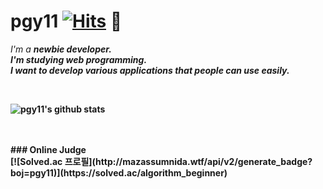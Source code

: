 # pgy11 [![Hits](https://hits.seeyoufarm.com/api/count/incr/badge.svg?url=https%3A%2F%2Fgithub.com%2Fpgy11%2Fhit-counter&count_bg=%2379C83D&title_bg=%23555555&icon=&icon_color=%23E7E7E7&title=hits&edge_flat=false)](https://hits.seeyoufarm.com) 👋

<!--
**pgy11/pgy11** is a ✨ _special_ ✨ repository because its `README.md` (this file) appears on your GitHub profile.
-->
<p>
  <em>
    I'm a <b>newbie<b> developer.<br>
    I'm studying web programming.<br>
    I want to develop various applications that people can use easily.
  </em>
</p>


<br>

![pgy11's github stats](https://github-readme-stats.vercel.app/api?username=pgy11&show_icons=true)

<br>

<br>
### Online Judge<br>
[![Solved.ac
프로필](http://mazassumnida.wtf/api/v2/generate_badge?boj=pgy11)](https://solved.ac/algorithm_beginner)
